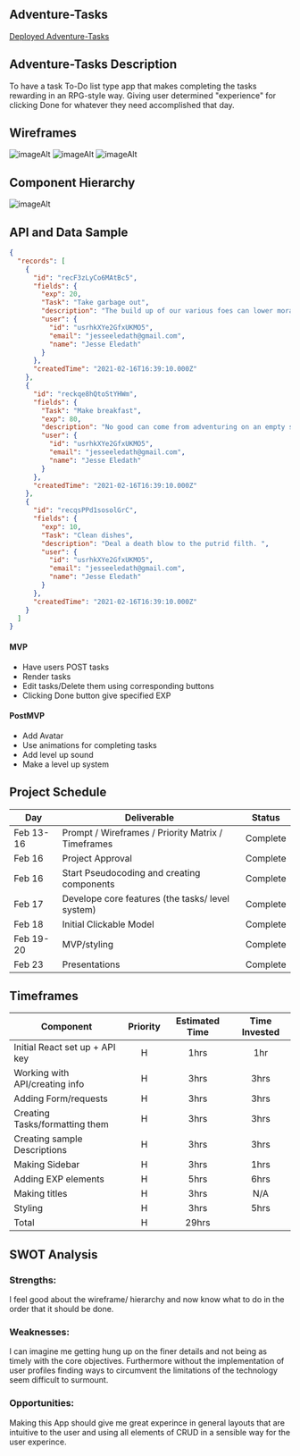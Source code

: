 ## Adventure-Tasks

[Deployed Adventure-Tasks](https://stoic-goldberg-8ae47a.netlify.app)

## Adventure-Tasks Description

To have a task To-Do list type app that makes completing the tasks rewarding in an RPG-style way. Giving user determined "experience" for clicking Done for whatever they need accomplished that day.

## Wireframes

![imageAlt](Adventure-Tasks-wireframe.png)
![imageAlt](Adventure-Tasks-Mobile.png)
![imageAlt](Adventure-Tasks-mobile-out.png)

## Component Hierarchy

![imageAlt](componenets.png)

## API and Data Sample

```json
{
  "records": [
    {
      "id": "recF3zLyCo6MAtBc5",
      "fields": {
        "exp": 20,
        "Task": "Take garbage out",
        "description": "The build up of our various foes can lower moral, best to dispose of them. ",
        "user": {
          "id": "usrhkXYe2GfxUKMO5",
          "email": "jesseeledath@gmail.com",
          "name": "Jesse Eledath"
        }
      },
      "createdTime": "2021-02-16T16:39:10.000Z"
    },
    {
      "id": "reckqe8hQtoStYHWm",
      "fields": {
        "Task": "Make breakfast",
        "exp": 80,
        "description": "No good can come from adventuring on an empty stomach. ",
        "user": {
          "id": "usrhkXYe2GfxUKMO5",
          "email": "jesseeledath@gmail.com",
          "name": "Jesse Eledath"
        }
      },
      "createdTime": "2021-02-16T16:39:10.000Z"
    },
    {
      "id": "recqsPPd1sosolGrC",
      "fields": {
        "exp": 10,
        "Task": "Clean dishes",
        "description": "Deal a death blow to the putrid filth. ",
        "user": {
          "id": "usrhkXYe2GfxUKMO5",
          "email": "jesseeledath@gmail.com",
          "name": "Jesse Eledath"
        }
      },
      "createdTime": "2021-02-16T16:39:10.000Z"
    }
  ]
}
```

#### MVP

- Have users POST tasks
- Render tasks
- Edit tasks/Delete them using corresponding buttons
- Clicking Done button give specified EXP

#### PostMVP

- Add Avatar
- Use animations for completing tasks
- Add level up sound
- Make a level up system

## Project Schedule

| Day       | Deliverable                                        | Status   |
| --------- | -------------------------------------------------- | -------- |
| Feb 13-16 | Prompt / Wireframes / Priority Matrix / Timeframes | Complete |
| Feb 16    | Project Approval                                   | Complete |
| Feb 16    | Start Pseudocoding and creating components         | Complete |
| Feb 17    | Develope core features (the tasks/ level system)   | Complete |
| Feb 18    | Initial Clickable Model                            | Complete |
| Feb 19-20 | MVP/styling                                        | Complete |
| Feb 23    | Presentations                                      | Complete |

## Timeframes

| Component                      | Priority | Estimated Time | Time Invested |
| ------------------------------ | :------: | :------------: | :-----------: |
| Initial React set up + API key |    H     |      1hrs      |      1hr      |
| Working with API/creating info |    H     |      3hrs      |     3hrs      |
| Adding Form/requests           |    H     |      3hrs      |     3hrs      |
| Creating Tasks/formatting them |    H     |      3hrs      |     3hrs      |
| Creating sample Descriptions   |    H     |      3hrs      |     3hrs      |
| Making Sidebar                 |    H     |      3hrs      |     1hrs      |
| Adding EXP elements            |    H     |      5hrs      |     6hrs      |
| Making titles                  |    H     |      3hrs      |      N/A      |
| Styling                        |    H     |      3hrs      |     5hrs      |
| Total                          |    H     |     29hrs      |               |

## SWOT Analysis

### Strengths:

I feel good about the wireframe/ hierarchy and now know what to do in the order that it should be done.

### Weaknesses:

I can imagine me getting hung up on the finer details and not being as timely with the core objectives. Furthermore without the implementation of user profiles finding ways to circumvent the limitations of the technology seem difficult to surmount.

### Opportunities:

Making this App should give me great experince in general layouts that are intuitive to the user and using all elements of CRUD in a sensible way for the user experince.
